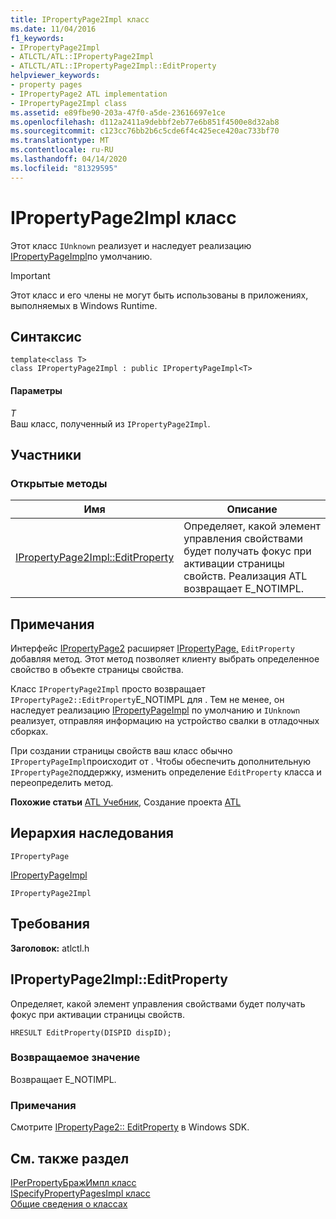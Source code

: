 ```yaml
---
title: IPropertyPage2Impl класс
ms.date: 11/04/2016
f1_keywords:
- IPropertyPage2Impl
- ATLCTL/ATL::IPropertyPage2Impl
- ATLCTL/ATL::IPropertyPage2Impl::EditProperty
helpviewer_keywords:
- property pages
- IPropertyPage2 ATL implementation
- IPropertyPage2Impl class
ms.assetid: e89fbe90-203a-47f0-a5de-23616697e1ce
ms.openlocfilehash: d112a2411a9debbf2eb77e6b851f4500e8d32ab8
ms.sourcegitcommit: c123cc76bb2b6c5cde6f4c425ece420ac733bf70
ms.translationtype: MT
ms.contentlocale: ru-RU
ms.lasthandoff: 04/14/2020
ms.locfileid: "81329595"
---
```

# <a name="ipropertypage2impl-class"></a>IPropertyPage2Impl класс

Этот класс `IUnknown` реализует и наследует реализацию [IPropertyPageImpl](../../atl/reference/ipropertypageimpl-class.md)по умолчанию.

> [!IMPORTANT]
> Этот класс и его члены не могут быть использованы в приложениях, выполняемых в Windows Runtime.

## <a name="syntax"></a>Синтаксис

```
template<class T>
class IPropertyPage2Impl : public IPropertyPageImpl<T>
```

#### <a name="parameters"></a>Параметры

*T*<br/>
Ваш класс, полученный из `IPropertyPage2Impl`.

## <a name="members"></a>Участники

### <a name="public-methods"></a>Открытые методы

|Имя|Описание|
|----------|-----------------|
|[IPropertyPage2Impl::EditProperty](#editproperty)|Определяет, какой элемент управления свойствами будет получать фокус при активации страницы свойств. Реализация ATL возвращает E_NOTIMPL.|

## <a name="remarks"></a>Примечания

Интерфейс [IPropertyPage2](/windows/win32/api/ocidl/nn-ocidl-ipropertypage2) расширяет [IPropertyPage,](/windows/win32/api/ocidl/nn-ocidl-ipropertypage) `EditProperty` добавляя метод. Этот метод позволяет клиенту выбрать определенное свойство в объекте страницы свойства.

Класс `IPropertyPage2Impl` просто возвращает `IPropertyPage2::EditProperty`E_NOTIMPL для . Тем не менее, он наследует реализацию [IPropertyPageImpl](../../atl/reference/ipropertypageimpl-class.md) по умолчанию и `IUnknown` реализует, отправляя информацию на устройство свалки в отладочных сборках.

При создании страницы свойств ваш класс обычно `IPropertyPageImpl`происходит от . Чтобы обеспечить дополнительную `IPropertyPage2`поддержку, изменить определение `EditProperty` класса и переопределить метод.

**Похожие статьи** [ATL Учебник](../../atl/active-template-library-atl-tutorial.md), Создание проекта [ATL](../../atl/reference/creating-an-atl-project.md)

## <a name="inheritance-hierarchy"></a>Иерархия наследования

`IPropertyPage`

[IPropertyPageImpl](../../atl/reference/ipropertypageimpl-class.md)

`IPropertyPage2Impl`

## <a name="requirements"></a>Требования

**Заголовок:** atlctl.h

## <a name="ipropertypage2impleditproperty"></a><a name="editproperty"></a>IPropertyPage2Impl::EditProperty

Определяет, какой элемент управления свойствами будет получать фокус при активации страницы свойств.

```
HRESULT EditProperty(DISPID dispID);
```

### <a name="return-value"></a>Возвращаемое значение

Возвращает E_NOTIMPL.

### <a name="remarks"></a>Примечания

Смотрите [IPropertyPage2:: EditProperty](/windows/win32/api/ocidl/nf-ocidl-ipropertypage2-editproperty) в Windows SDK.

## <a name="see-also"></a>См. также раздел

[IPerPropertyБражИмпл класс](../../atl/reference/iperpropertybrowsingimpl-class.md)<br/>
[ISpecifyPropertyPagesImpl класс](../../atl/reference/ispecifypropertypagesimpl-class.md)<br/>
[Общие сведения о классах](../../atl/atl-class-overview.md)

